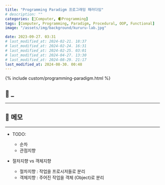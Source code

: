 ```yaml
---
title: "Programming Paradigm 프로그래밍 패러다임"
# description: ""
categories: [💫Computer, 🌒Programming]
tags: [Computer, Programming, Paradigm, Procedural, OOP, Functional]
image: "/assets/img/background/kururu-lab.jpg"

date: 2023-09-27. 03:31
# last_modified_at: 2024-02-21. 18:37
# last_modified_at: 2024-02-24. 16:31
# last_modified_at: 2024-02-25. 03:01
# last_modified_at: 2024-04-27. 13:30
# last_modified_at: 2024-08-29. 21:17
last_modified_at: 2024-08-30. 00:48
---
```


{% include custom/programming-paradigm.html %}

## 💫 _

---

## 💫 메모

---

- TODO:
  - 순차
  - 관점지향

- 절차지향 vs 객체지향
  - 절차지향 : 작업을 프로시저들로 분리
  - 객체지향 : 주어진 작업을 객체 (Object)로 분리
